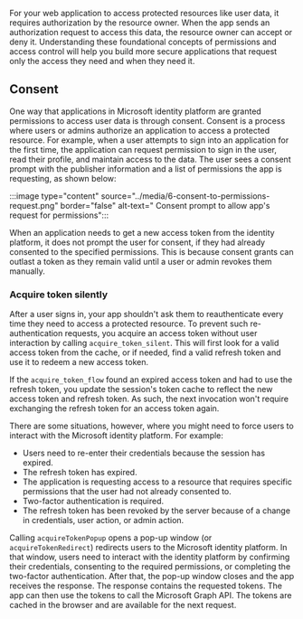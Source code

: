 For your web application to access protected resources like user data, it requires authorization by the resource owner. When the app sends an authorization request to access this data, the resource owner can accept or deny it. Understanding these foundational concepts of permissions and access control will help you build more secure applications that request only the access they need and when they need it.

## Consent

One way that applications in Microsoft identity platform are granted permissions to access user data is through consent. Consent is a process where users or admins authorize an application to access a protected resource. For example, when a user attempts to sign into an application for the first time, the application can request permission to sign in the user, read their profile, and maintain access to the data. The user sees a consent prompt with the publisher information and a list of permissions the app is requesting, as shown below:

:::image type="content" source="../media/6-consent-to-permissions-request.png" border="false" alt-text=" Consent prompt to allow app's request for permissions":::

When an application needs to get a new access token from the identity platform, it does not prompt the user for consent, if they had already consented to the specified permissions. This is because consent grants can outlast a token as they remain valid until a user or admin revokes them  manually. 

### Acquire token silently

After a user signs in, your app shouldn't ask them to reauthenticate every time they need to access a protected resource. To prevent such re-authentication requests, you acquire an access token without user interaction by calling `acquire_token_silent`. This will first look for a valid access token from the cache, or if needed, find a valid refresh token and use it to redeem a new access token. 

If the `acquire_token_flow` found an expired access token and had to use the refresh token, you update the session's token cache to reflect the new access token and refresh token. As such, the next invocation won't require exchanging the refresh token for an access token again.  

There are some situations, however, where you might need to force users to interact with the Microsoft identity platform. For example:

- Users need to re-enter their credentials because the session has expired.
- The refresh token has expired.
- The application is requesting access to a resource that requires specific permissions that the user had not already consented to.
- Two-factor authentication is required.
- The refresh token has been revoked by the server because of a change in credentials, user action, or admin action.

Calling `acquireTokenPopup` opens a pop-up window (or `acquireTokenRedirect`) redirects users to the Microsoft identity platform. In that window, users need to interact with the identity platform by confirming their credentials, consenting to the required permissions, or completing the two-factor authentication. After that, the pop-up window closes and the app receives the response. The response contains the requested tokens. The app can then use the tokens to call the Microsoft Graph API. The tokens are cached in the browser and are available for the next request.